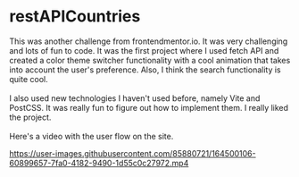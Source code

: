 # restAPICountries

This was another challenge from frontendmentor.io. It was very challenging and lots of fun to code. It was the first project where I used fetch API and created a color theme switcher functionality with a cool animation that takes into account the user's preference. Also, I think the search functionality is quite cool. 
<br><br>
I also used new technologies I haven't used before, namely Vite and PostCSS. It was really fun to figure out how to implement them. I really liked the project.
<br><br>
Here's a video with the user flow on the site.

https://user-images.githubusercontent.com/85880721/164500106-60899657-7fa0-4182-9490-1d55c0c27972.mp4

